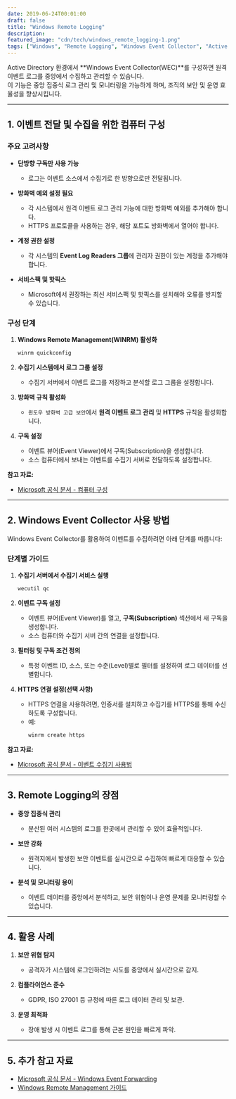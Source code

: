 ```yaml
---
date: 2019-06-24T00:01:00
draft: false
title: "Windows Remote Logging"
description: 
featured_image: "cdn/tech/windows_remote_logging-1.png"
tags: ["Windows", "Remote Logging", "Windows Event Collector", "Active Directory", "로그 관리", "보안"]
---
```


Active Directory 환경에서 **Windows Event Collector(WEC)**를 구성하면 원격 이벤트 로그를 중앙에서 수집하고 관리할 수 있습니다.  
이 기능은 중앙 집중식 로그 관리 및 모니터링을 가능하게 하며, 조직의 보안 및 운영 효율성을 향상시킵니다.
<!--more-->
---

## 1. 이벤트 전달 및 수집을 위한 컴퓨터 구성

### 주요 고려사항

- **단방향 구독만 사용 가능**
  - 로그는 이벤트 소스에서 수집기로 한 방향으로만 전달됩니다.
  
- **방화벽 예외 설정 필요**
  - 각 시스템에서 원격 이벤트 로그 관리 기능에 대한 방화벽 예외를 추가해야 합니다.
  - HTTPS 프로토콜을 사용하는 경우, 해당 포트도 방화벽에서 열어야 합니다.

- **계정 권한 설정**
  - 각 시스템의 **Event Log Readers 그룹**에 관리자 권한이 있는 계정을 추가해야 합니다.

- **서비스팩 및 핫픽스**
  - Microsoft에서 권장하는 최신 서비스팩 및 핫픽스를 설치해야 오류를 방지할 수 있습니다.

### 구성 단계
1. **Windows Remote Management(WINRM) 활성화**
   ```bash
   winrm quickconfig
   ```

2. **수집기 시스템에서 로그 그룹 설정**
   - 수집기 서버에서 이벤트 로그를 저장하고 분석할 로그 그룹을 설정합니다.

3. **방화벽 규칙 활성화**
   - `윈도우 방화벽 고급 보안`에서 **원격 이벤트 로그 관리** 및 **HTTPS** 규칙을 활성화합니다.

4. **구독 설정**
   - 이벤트 뷰어(Event Viewer)에서 구독(Subscription)을 생성합니다.
   - 소스 컴퓨터에서 보내는 이벤트를 수집기 서버로 전달하도록 설정합니다.

**참고 자료:**  
- [Microsoft 공식 문서 - 컴퓨터 구성](https://docs.microsoft.com/en-us/previous-versions/windows/it-pro/windows-server-2008-R2-and-2008/cc748890(v=ws.11))

---

## 2. Windows Event Collector 사용 방법

Windows Event Collector를 활용하여 이벤트를 수집하려면 아래 단계를 따릅니다:

### 단계별 가이드

1. **수집기 서버에서 수집기 서비스 실행**
   ```bash
   wecutil qc
   ```

2. **이벤트 구독 설정**
   - 이벤트 뷰어(Event Viewer)를 열고, **구독(Subscription)** 섹션에서 새 구독을 생성합니다.
   - 소스 컴퓨터와 수집기 서버 간의 연결을 설정합니다.

3. **필터링 및 구독 조건 정의**
   - 특정 이벤트 ID, 소스, 또는 수준(Level)별로 필터를 설정하여 로그 데이터를 선별합니다.

4. **HTTPS 연결 설정(선택 사항)**
   - HTTPS 연결을 사용하려면, 인증서를 설치하고 수집기를 HTTPS를 통해 수신하도록 구성합니다.
   - 예:
     ```bash
     winrm create https
     ```

**참고 자료:**  
- [Microsoft 공식 문서 - 이벤트 수집기 사용법](https://docs.microsoft.com/ko-kr/windows/desktop/WEC/using-windows-event-collector)

---

## 3. Remote Logging의 장점

- **중앙 집중식 관리**
  - 분산된 여러 시스템의 로그를 한곳에서 관리할 수 있어 효율적입니다.

- **보안 강화**
  - 원격지에서 발생한 보안 이벤트를 실시간으로 수집하여 빠르게 대응할 수 있습니다.

- **분석 및 모니터링 용이**
  - 이벤트 데이터를 중앙에서 분석하고, 보안 위협이나 운영 문제를 모니터링할 수 있습니다.

---

## 4. 활용 사례

1. **보안 위협 탐지**
   - 공격자가 시스템에 로그인하려는 시도를 중앙에서 실시간으로 감지.

2. **컴플라이언스 준수**
   - GDPR, ISO 27001 등 규정에 따른 로그 데이터 관리 및 보관.

3. **운영 최적화**
   - 장애 발생 시 이벤트 로그를 통해 근본 원인을 빠르게 파악.

---

## 5. 추가 참고 자료

- [Microsoft 공식 문서 - Windows Event Forwarding](https://docs.microsoft.com/en-us/windows/security/threat-protection/use-windows-event-forwarding-to-assist-in-intrusion-detection)  
- [Windows Remote Management 가이드](https://docs.microsoft.com/en-us/windows/win32/winrm/portal)
